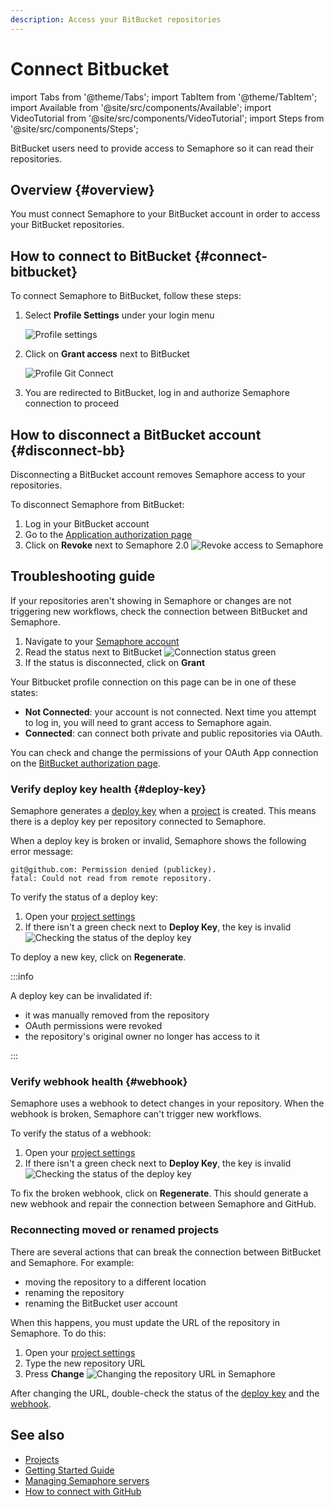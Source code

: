 ```yaml
---
description: Access your BitBucket repositories
---
```


# Connect Bitbucket

import Tabs from '@theme/Tabs';
import TabItem from '@theme/TabItem';
import Available from '@site/src/components/Available';
import VideoTutorial from '@site/src/components/VideoTutorial';
import Steps from '@site/src/components/Steps';

BitBucket users need to provide access to Semaphore so it can read their repositories.

## Overview {#overview}

You must connect Semaphore to your BitBucket account in order to access your BitBucket repositories.

## How to connect to BitBucket {#connect-bitbucket}

To connect Semaphore to BitBucket, follow these steps:

<Steps>

1. Select **Profile Settings** under your login menu

      ![Profile settings](./img/profile-settings.jpg)

2. Click on **Grant access** next to BitBucket

      ![Profile Git Connect](./img/profile-git-connect.jpg)

3. You are redirected to BitBucket, log in and authorize Semaphore connection to proceed

</Steps>

## How to disconnect a BitBucket account {#disconnect-bb}

Disconnecting a BitBucket account removes Semaphore access to your repositories.

To disconnect Semaphore from BitBucket:

<Steps>

1. Log in your BitBucket account
2. Go to the [Application authorization page](https://bitbucket.org/account/settings/app-authorizations/)
3. Click on **Revoke** next to Semaphore 2.0
    ![Revoke access to Semaphore](./img/revoke-bb.jpg)

</Steps>

## Troubleshooting guide

If your repositories aren't showing in Semaphore or changes are not triggering new workflows, check the connection between BitBucket and Semaphore.

<Steps>

1. Navigate to your [Semaphore account](https://me.semaphoreci.com/account)
2. Read the status next to BitBucket
    ![Connection status green](./img/account-gh-bb-access.jpg)
3. If the status is disconnected, click on **Grant**

</Steps>

Your Bitbucket profile connection on this page can be in one of these states:

- **Not Connected**: your account is not connected. Next time you attempt to log in, you will need to grant access to Semaphore again.
- **Connected**: can connect both private and public repositories via OAuth. 

You can check and change the permissions of your OAuth App connection on the [BitBucket authorization page](https://bitbucket.org/account/settings/app-authorizations/).

### Verify deploy key health {#deploy-key}

Semaphore generates a [deploy key](https://docs.github.com/en/authentication/connecting-to-github-with-ssh/managing-deploy-keys) when a [project](./projects) is created. This means there is a deploy key per repository connected to Semaphore.

When a deploy key is broken or invalid, Semaphore shows the following error message:

```text
git@github.com: Permission denied (publickey).
fatal: Could not read from remote repository.
```

To verify the status of a deploy key:

<Steps>

1. Open your [project settings](./projects#settings)
2. If there isn't a green check next to **Deploy Key**, the key is invalid
    ![Checking the status of the deploy key](./img/deploy-key-bb.jpg)

</Steps>

To deploy a new key, click on **Regenerate**.

:::info

A deploy key can be invalidated if:

- it was manually removed from the repository
- OAuth permissions were revoked
- the repository's original owner no longer has access to it

:::

### Verify webhook health {#webhook}

Semaphore uses a webhook to detect changes in your repository. When the webhook is broken, Semaphore can't trigger new workflows.

To verify the status of a webhook:


<Steps>

1. Open your [project settings](./projects#settings)
2. If there isn't a green check next to **Deploy Key**, the key is invalid
    ![Checking the status of the deploy key](./img/webhook-bb.jpg)

</Steps>

To fix the broken webhook, click on **Regenerate**. This should generate a new webhook and repair the connection between Semaphore and GitHub.

### Reconnecting moved or renamed projects

There are several actions that can break the connection between BitBucket and Semaphore. For example:

- moving the repository to a different location
- renaming the repository
- renaming the BitBucket user account

When this happens, you must update the URL of the repository in Semaphore. To do this:

<Steps>

1. Open your [project settings](./projects#settings)
2. Type the new repository URL
3. Press **Change**
    ![Changing the repository URL in Semaphore](./img/repository-url-bb.jpg)

</Steps>

After changing the URL, double-check the status of the [deploy key](#deploy-key) and the [webhook](#webhook).

## See also

- [Projects](./projects)
- [Getting Started Guide](../getting-started/quickstart)
- [Managing Semaphore servers](./organizations)
- [How to connect with GitHub](./connect-github)
